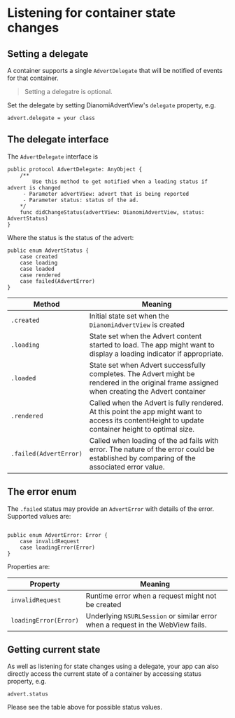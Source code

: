 # Listening for container state changes

## Setting a delegate
A container supports a single `AdvertDelegate` that will be notified of events for that container.

> Setting a delegatre is optional. 

Set the delegate by setting DianomiAdvertView's `delegate` property, e.g.

```
advert.delegate = your class
```

## The delegate interface 

The `AdvertDelegate` interface is

```
public protocol AdvertDelegate: AnyObject {
    /**
        Use this method to get notified when a loading status if advert is changed
     - Parameter advertView: advert that is being reported
     - Parameter status: status of the ad.
    */
    func didChangeStatus(advertView: DianomiAdvertView, status: AdvertStatus)
}
```

Where the status is the status of the advert:

```
public enum AdvertStatus {
    case created
    case loading
    case loaded
    case rendered
    case failed(AdvertError)
}
``` 

| Method | Meaning |
|--------|---------|
|`.created` | Initial state set when the `DianomiAdvertView` is created |
|`.loading` | State set when the Advert content started to load. The app might want to display a loading indicator if appropriate. |
|`.loaded` | State set when Advert successfully completes. The Advert might be rendered in the original frame assigned when creating the Advert container |
|`.rendered` | Called when the Advert is fully rendered. At this point the app might want to access its contentHeight to update container height to optimal size. |
|`.failed(AdvertError)` | Called when loading of the ad fails with error. The nature of the error could be established by comparing of the associated error value. |


## The error enum

The `.failed` status may provide an `AdvertError` with details of the error. Supported values are:

```

public enum AdvertError: Error {
    case invalidRequest
    case loadingError(Error)
}
```

Properties are:

| Property | Meaning |
|----------|---------|
| `invalidRequest `   | Runtime error when a request might not be created|
| `loadingError(Error)`| Underlying `NSURLSession` or similar error when a request in the WebView fails. |



## Getting current state

As well as listening for state changes using a delegate, your app can also directly access the current state of a container by accessing status property, e.g.

```
advert.status
```

Please see the table above for possible status values.
